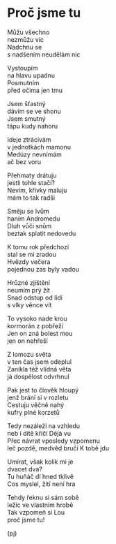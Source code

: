 Proč jsme tu
============

Můžu všechno  
nezmůžu víc  
Nadchnu se  
s nadšením neudělám nic

Vystoupím  
na hlavu upadnu  
Posmutním  
před očima jen tmu

Jsem šťastný  
dávím se ve shonu  
Jsem smutný  
tápu kudy nahoru

Ideje ztrácívám  
v jednotkách mamonu  
Medúzy nevnímám  
ač bez voru

Přehmaty drátuju  
jestli tohle stačí?  
Nevím, křivky maluju  
mám to tak radši

Směju se lvům  
haním Andromedu  
Dluh vůči snům  
beztak splatit nedovedu

K tomu rok předchozí  
stal se mi zradou  
Hvězdy večera  
pojednou zas byly vadou

Hrůzné zjištění  
neumím prý žít  
Snad odstup od lidí  
s vlky věnce vít

To vysoko nade krou  
kormorán z pobřeží  
Jen on zná bolest mou  
jen on nehřeší

Z lomozu světa  
v ten čas jsem odeplul  
Zanikla též vlídná věta  
já dospělost odvrhnul

Pak jest to člověk hloupý  
jenž brání si v rozletu  
Cestuju věčně nahý  
kufry plné korzetů

Tedy nezáleží na vzhledu  
neb i dítě křičí Déjà vu  
Přec návrat vposledy vzpomenu  
leč pozdě, medvěd bručí K tobě jdu

Umírat, však kolik mi je  
dvacet dva?  
Tu huňáč dí hned tklivě  
Cos myslel, žití není hra

Tehdy řeknu si sám sobě  
ležíc ve vlastním hrobě  
Tak vzpomeň si Lou  
proč jsme tu!

(pj)

